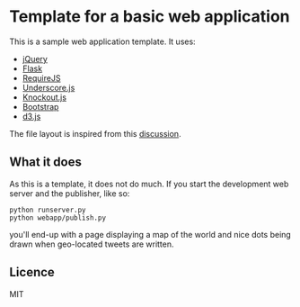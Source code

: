 Template for a basic web application
====================================

This is a sample web application template. It uses:

 - [jQuery](http://jquery.com/)
 - [Flask](http://flask.pocoo.org/)
 - [RequireJS](http://requirejs.org/)
 - [Underscore.js](https://github.com/amdjs/underscore)
 - [Knockout.js](http://knockoutjs.com/)
 - [Bootstrap](http://twitter.github.io/bootstrap/)
 - [d3.js](http://d3js.org/)


The file layout is inspired from this
[discussion](http://flask.pocoo.org/docs/patterns/packages/).


What it does
------------

As this is a template, it does not do much. If you start the development web
server and the publisher, like so:

    python runserver.py
    python webapp/publish.py

you'll end-up with a page displaying a map of the world and nice dots
being drawn when geo-located tweets are written.


Licence
-------

MIT
